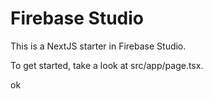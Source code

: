 # Firebase Studio

This is a NextJS starter in Firebase Studio.

To get started, take a look at src/app/page.tsx.

ok
